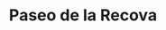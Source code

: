 ---
title: "Paseo de la Recova"
url: /ciudad-autonoma-de-buenos-aires/paseo-de-la-recova/
shop: Einkaufszentrum
---